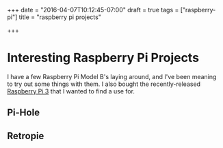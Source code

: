 +++
date = "2016-04-07T10:12:45-07:00"
draft = true
tags = ["raspberry-pi"]
title = "raspberry pi projects"

+++

# Interesting Raspberry Pi Projects

I have a few Raspberry Pi Model B's laying around, and I've been meaning to
try out some things with them. I also bought the recently-released [Raspberry
Pi 3](https://www.raspberrypi.org/products/raspberry-pi-3-model-b/) that I wanted to find a use for.

## Pi-Hole

## Retropie

